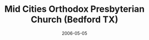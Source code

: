 ---
date: &id001 2006-05-05
end_date: null
location:
  address: 1810 Brown Trail
  city: Bedford
  state: TX
minister:
- end: null
  name: Joseph Troutman
  start: 2009-01-01
  type: Pastor
ministers:
- Joseph Troutman
name: Mid Cities Orthodox Presbyterian Church
names:
- end: 2006-05-05
  name: Mid Cities Orthodox Presbyterian Chapel
  start: 2005-01-21
- end: null
  name: Mid Cities Orthodox Presbyerian Church
  start: 2006-05-05
origination_date: *id001
raw_data: MISSING
received_from: null
states:
- TX
status:
  active: true
  end_date: null
  reason: null
  received_from: null
  withdrawal_to: null
title: Mid Cities Orthodox Presbyterian Church (Bedford TX)
year_established:
- 2006

---